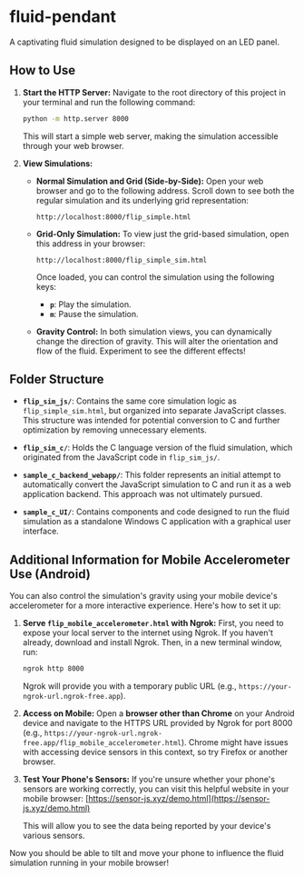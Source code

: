 # fluid-pendant

A captivating fluid simulation designed to be displayed on an LED panel.

## How to Use

1.  **Start the HTTP Server:** Navigate to the root directory of this project in your terminal and run the following command:
    ```bash
    python -m http.server 8000
    ```
    This will start a simple web server, making the simulation accessible through your web browser.

2.  **View Simulations:**

    * **Normal Simulation and Grid (Side-by-Side):** Open your web browser and go to the following address. Scroll down to see both the regular simulation and its underlying grid representation:
        ```
        http://localhost:8000/flip_simple.html
        ```

    * **Grid-Only Simulation:** To view just the grid-based simulation, open this address in your browser:
        ```
        http://localhost:8000/flip_simple_sim.html
        ```
        Once loaded, you can control the simulation using the following keys:
        * **`p`**: Play the simulation.
        * **`m`**: Pause the simulation.

    * **Gravity Control:** In both simulation views, you can dynamically change the direction of gravity. This will alter the orientation and flow of the fluid. Experiment to see the different effects!

## Folder Structure

* **`flip_sim_js/`**: Contains the same core simulation logic as `flip_simple_sim.html`, but organized into separate JavaScript classes. This structure was intended for potential conversion to C and further optimization by removing unnecessary elements.

* **`flip_sim_c/`**: Holds the C language version of the fluid simulation, which originated from the JavaScript code in `flip_sim_js/`.

* **`sample_c_backend_webapp/`**: This folder represents an initial attempt to automatically convert the JavaScript simulation to C and run it as a web application backend. This approach was not ultimately pursued.

* **`sample_c_UI/`**: Contains components and code designed to run the fluid simulation as a standalone Windows C application with a graphical user interface.

## Additional Information for Mobile Accelerometer Use (Android)

You can also control the simulation's gravity using your mobile device's accelerometer for a more interactive experience. Here's how to set it up:

1.  **Serve `flip_mobile_accelerometer.html` with Ngrok:** First, you need to expose your local server to the internet using Ngrok. If you haven't already, download and install Ngrok. Then, in a new terminal window, run:
    ```bash
    ngrok http 8000
    ```
    Ngrok will provide you with a temporary public URL (e.g., `https://your-ngrok-url.ngrok-free.app`).

2.  **Access on Mobile:** Open a **browser other than Chrome** on your Android device and navigate to the HTTPS URL provided by Ngrok for port 8000 (e.g., `https://your-ngrok-url.ngrok-free.app/flip_mobile_accelerometer.html`). Chrome might have issues with accessing device sensors in this context, so try Firefox or another browser.

3.  **Test Your Phone's Sensors:** If you're unsure whether your phone's sensors are working correctly, you can visit this helpful website in your mobile browser:
    [https://sensor-js.xyz/demo.html](https://sensor-js.xyz/demo.html)

    This will allow you to see the data being reported by your device's various sensors.

Now you should be able to tilt and move your phone to influence the fluid simulation running in your mobile browser!